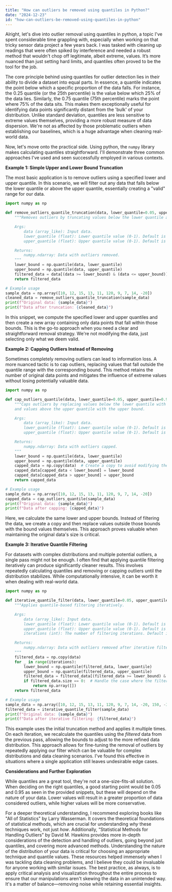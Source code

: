 ```yaml
---
title: "How can outliers be removed using quantiles in Python?"
date: "2024-12-23"
id: "how-can-outliers-be-removed-using-quantiles-in-python"
---
```


Alright, let's dive into outlier removal using quantiles in python, a topic I've spent considerable time grappling with, especially when working on that tricky sensor data project a few years back. I was tasked with cleaning up readings that were often spiked by interference and needed a robust method that wouldn't chop off legitimate, albeit extreme, values. It’s more nuanced than just setting hard limits, and quantiles often proved to be the tool for the job.

The core principle behind using quantiles for outlier detection lies in their ability to divide a dataset into equal parts. In essence, a quantile indicates the point below which a specific proportion of the data falls. For instance, the 0.25 quantile (or the 25th percentile) is the value below which 25% of the data lies. Similarly, the 0.75 quantile (75th percentile) marks the point where 75% of the data sits. This makes them exceptionally useful for identifying data points significantly distant from the 'bulk' of your distribution. Unlike standard deviation, quantiles are less sensitive to extreme values themselves, providing a more robust measure of data dispersion. We're not as affected by those problematic outliers when establishing our baselines, which is a huge advantage when cleaning real-world data.

Now, let's move onto the practical side. Using python, the `numpy` library makes calculating quantiles straightforward. I'll demonstrate three common approaches I've used and seen successfully employed in various contexts.

**Example 1: Simple Upper and Lower Bound Truncation**

The most basic application is to remove outliers using a specified lower and upper quantile. In this scenario, we will filter out any data that falls below the lower quantile or above the upper quantile, essentially creating a "valid" range for our data.

```python
import numpy as np

def remove_outliers_quantile_truncation(data, lower_quantile=0.05, upper_quantile=0.95):
    """Removes outliers by truncating values below the lower quantile and above the upper quantile.

    Args:
        data (array_like): Input data.
        lower_quantile (float): Lower quantile value (0-1). Default is 0.05.
        upper_quantile (float): Upper quantile value (0-1). Default is 0.95.

    Returns:
        numpy.ndarray: Data with outliers removed.
    """
    lower_bound = np.quantile(data, lower_quantile)
    upper_bound = np.quantile(data, upper_quantile)
    filtered_data = data[(data >= lower_bound) & (data <= upper_bound)]
    return filtered_data

# Example usage
sample_data = np.array([10, 12, 15, 13, 11, 120, 9, 7, 14, -20])
cleaned_data = remove_outliers_quantile_truncation(sample_data)
print(f"Original data: {sample_data}")
print(f"Data after truncation: {cleaned_data}")
```

In this snippet, we compute the specified lower and upper quantiles and then create a new array containing only data points that fall within those bounds. This is the go-to approach when you need a clear and straightforward removal strategy. We're not modifying the data, just selecting only what we deem valid.

**Example 2: Capping Outliers Instead of Removing**

Sometimes completely removing outliers can lead to information loss. A more nuanced tactic is to cap outliers, replacing values that fall outside the quantile range with the corresponding bound. This method retains the number of original data points and mitigates the influence of extreme values without losing potentially valuable data.

```python
import numpy as np

def cap_outliers_quantile(data, lower_quantile=0.05, upper_quantile=0.95):
    """Caps outliers by replacing values below the lower quantile with the lower bound
    and values above the upper quantile with the upper bound.

    Args:
        data (array_like): Input data.
        lower_quantile (float): Lower quantile value (0-1). Default is 0.05.
        upper_quantile (float): Upper quantile value (0-1). Default is 0.95.

    Returns:
        numpy.ndarray: Data with outliers capped.
    """
    lower_bound = np.quantile(data, lower_quantile)
    upper_bound = np.quantile(data, upper_quantile)
    capped_data = np.copy(data)  # Create a copy to avoid modifying the original data
    capped_data[capped_data < lower_bound] = lower_bound
    capped_data[capped_data > upper_bound] = upper_bound
    return capped_data

# Example usage
sample_data = np.array([10, 12, 15, 13, 11, 120, 9, 7, 14, -20])
capped_data = cap_outliers_quantile(sample_data)
print(f"Original data: {sample_data}")
print(f"Data after capping: {capped_data}")
```

Here, we calculate the same lower and upper bounds. Instead of filtering the data, we create a copy and then replace values outside those bounds with the bound values themselves. This approach proves valuable when maintaining the original data's size is critical.

**Example 3: Iterative Quantile Filtering**

For datasets with complex distributions and multiple potential outliers, a single pass might not be enough. I often find that applying quantile filtering iteratively can produce significantly cleaner results. This involves repeatedly calculating quantiles and removing or capping outliers until the distribution stabilizes. While computationally intensive, it can be worth it when dealing with real-world data.

```python
import numpy as np

def iterative_quantile_filter(data, lower_quantile=0.05, upper_quantile=0.95, iterations=3):
    """Applies quantile-based filtering iteratively.

    Args:
        data (array_like): Input data.
        lower_quantile (float): Lower quantile value (0-1). Default is 0.05.
        upper_quantile (float): Upper quantile value (0-1). Default is 0.95.
        iterations (int): The number of filtering iterations. Default is 3.

    Returns:
        numpy.ndarray: Data with outliers removed after iterative filtering.
    """
    filtered_data = np.copy(data)
    for _ in range(iterations):
        lower_bound = np.quantile(filtered_data, lower_quantile)
        upper_bound = np.quantile(filtered_data, upper_quantile)
        filtered_data = filtered_data[(filtered_data >= lower_bound) & (filtered_data <= upper_bound)]
        if filtered_data.size == 0:  # Handle the case where the filter completely removes all data.
            return np.array([])
    return filtered_data

# Example usage
sample_data = np.array([10, 12, 15, 13, 11, 120, 9, 7, 14, -20, 150, -30])
filtered_data = iterative_quantile_filter(sample_data)
print(f"Original data: {sample_data}")
print(f"Data after iterative filtering: {filtered_data}")
```

This example uses the initial truncation method and applies it multiple times. On each iteration, we recalculate the quantiles using the *filtered* data from the previous pass, allowing the bounds to adjust to the more refined data distribution. This approach allows for fine-tuning the removal of outliers by repeatedly applying our filter which can be valuable for complex distributions and data cleaning scenarios. I've found this effective in situations where a single application still leaves undesirable edge cases.

**Considerations and Further Exploration**

While quantiles are a great tool, they're not a one-size-fits-all solution. When deciding on the right quantiles, a good starting point would be 0.05 and 0.95 as seen in the provided snippets, but these will depend on the nature of your data. Lower values will result in a greater proportion of data considered outliers, while higher values will be more conservative.

For a deeper theoretical understanding, I recommend exploring books like "All of Statistics" by Larry Wasserman. It covers the theoretical foundations of statistical methods, which are crucial for understanding *why* these techniques work, not just *how*. Additionally, “Statistical Methods for Handling Outliers” by David M. Hawkins provides more in-depth considerations of the detection and handling of outliers, going beyond just quantiles, and covering more advanced methods. Understanding the nature of the distribution of your data is critical for choosing an appropriate technique and quantile values. These resources helped immensely when I was tackling data cleaning problems, and I believe they could be invaluable for anyone working with similar issues. The best practice, as always, is to apply critical analysis and visualization throughout the entire process to ensure that our manipulations aren't skewing the data in an unintended way. It's a matter of balance—removing noise while retaining essential insights.
